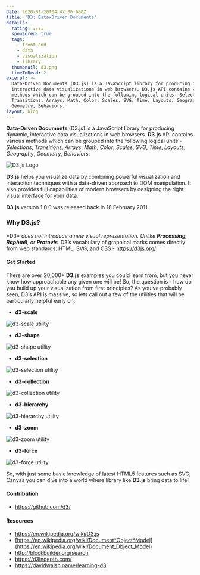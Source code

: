 ```yaml
---
date: 2020-01-20T04:47:06.600Z
title: 'D3: Data-Driven Documents'
details:
  rating: ★★★★
  sponsored: true
  tags:
    - front-end
    - data
    - visualization
    - library
  thumbnail: d3.png
  timeToRead: 2
excerpt: >-
  Data-Driven Documents (D3.js) is a JavaScript library for producing dynamic,
  interactive data visualizations in web browsers. D3.js API contains various
  methods which can be grouped into the following logical units -Selections,
  Transitions, Arrays, Math, Color, Scales, SVG, Time, Layouts, Geography,
  Geometry, Behaviors.
layout: blog
---
```

**Data-Driven Documents** (D3.js) is a JavaScript library for producing dynamic, interactive data visualizations in web browsers. **D3.js** API contains various methods which can be grouped into the following logical units -*Selections*, *Transitions*, *Arrays*, *Math*, *Color*, *Scales*, *SVG*, *Time*, *Layouts*, *Geography*, *Geometry*, *Behaviors*.

![D3.js Logo](https://i2.wp.com/pbiswas101.files.wordpress.com/2018/07/d3.jpg?w=312&h=161 "D3")

**D3.js** helps you visualize data by combining powerful visualization and interaction techniques with a data-driven approach to DOM manipulation. It also provides full capabilities of modern browsers by designing the right visual interface for your data.

**D3.js** version 1.0.0 was released back in 18 February 2011.

### Why D3.js?

\*D3\* *does not introduce a new visual representation. Unlike **Processing**, **Raphaël**, or **Protovis**,* D3’s vocabulary of graphical marks comes directly from web standards: HTML, SVG, and CSS - <https://d3js.org/>

#### Get Started

There are over 20,000+ **D3.js** examples you could learn from, but you never know how approachable any given one will be! So, the question is - how do you build up your visualization from first principles? As you’ve probably seen, D3’s API is massive, so lets call out a few of the utilities that will be particularly helpful early on:

* **d3-scale**

![d3-scale utility](https://i0.wp.com/pbiswas101.files.wordpress.com/2018/07/scale.png?w=400&h=100)

* **d3-shape**

![d3-shape utility](https://i0.wp.com/pbiswas101.files.wordpress.com/2018/07/shape.png?w=400&h=100)

* **d3-selection**

![d3-selection utility](https://i0.wp.com/pbiswas101.files.wordpress.com/2018/07/selection.gif?w=400&h=100)

* **d3-collection**

![d3-collection utility](https://i0.wp.com/pbiswas101.files.wordpress.com/2018/07/collection.png?w=400&h=100)

* **d3-hierarchy**

![d3-hierarchy utility](https://i2.wp.com/pbiswas101.files.wordpress.com/2018/07/hierarchy.png?w=400&h=100)

* **d3-zoom**

![d3-zoom utility](https://i1.wp.com/pbiswas101.files.wordpress.com/2018/07/zoom.gif?w=400&h=100)

* **d3-force**

![d3-force utility](https://i1.wp.com/pbiswas101.files.wordpress.com/2018/07/force.gif?w=400&h=100)

So, with just some basic knowledge of latest HTML5 features such as SVG, Canvas you can dive into a world where library like **D3.js** bring data to life!

#### Contribution

* <https://github.com/d3/>

#### Resources

* <https://en.wikipedia.org/wiki/D3.js>
* [https://en.wikipedia.org/wiki/Document*Object*Model](https://en.wikipedia.org/wiki/Document_Object_Model)
* <http://blockbuilder.org/search>
* <https://d3indepth.com/>
* <https://davidwalsh.name/learning-d3>

